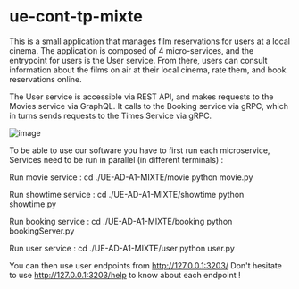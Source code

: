 # ue-cont-tp-mixte
This is a small application that manages film reservations for users at a local cinema. The application is composed of 4 micro-services, and the entrypoint for users is the User service. From there, users can consult information about the films on air at their local cinema, rate them, and book reservations online.

The User service is accessible via REST API, and makes requests to the Movies service via GraphQL. It calls to the Booking service via gRPC, which in turns sends requests to the Times Service via gRPC.

![image](https://github.com/user-attachments/assets/8213ad9e-cad6-424a-83b1-cc914ef23804)


To be able to use our software you have to first run each microservice,
Services need to be run in parallel (in different terminals) :

Run movie service :
cd ./UE-AD-A1-MIXTE/movie
python movie.py

Run showtime service :
cd ./UE-AD-A1-MIXTE/showtime
python showtime.py

Run booking service :
cd ./UE-AD-A1-MIXTE/booking
python bookingServer.py

Run user service :
cd ./UE-AD-A1-MIXTE/user
python user.py

You can then use user endpoints from http://127.0.0.1:3203/
Don't hesitate to use http://127.0.0.1:3203/help to know about each endpoint !
